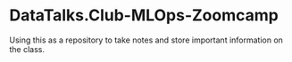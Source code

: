 # DataTalks.Club-MLOps-Zoomcamp
Using this as a repository to take notes and store important information on the class.
